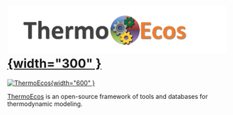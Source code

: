 # [![ThermoEcos](../../img/thermoeco-logo.png){width="300" }](https://thermohub.org)


<!-- <img style="float: center; height: 30%; width: 30%;" src="../../img/thermoeco-logo.png"> -->

[![ThermoEcos](https://thermohub.org/img/ThermoModFramework.png){width="600" }](https://thermohub.org)

[ThermoEcos](https://thermohub.org) is an open-source framework of tools and databases for thermodynamic modeling. 
